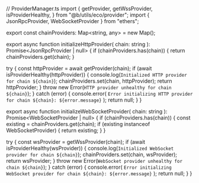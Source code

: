 // ProviderManager.ts
import {
  getProvider,
  getWssProvider,
  isProviderHealthy,
} from "@b/utils/eco/provider";
import { JsonRpcProvider, WebSocketProvider } from "ethers";

export const chainProviders: Map<string, any> = new Map();

export async function initializeHttpProvider(
  chain: string
): Promise<JsonRpcProvider | null> {
  if (chainProviders.has(chain)) {
    return chainProviders.get(chain);
  }

  try {
    const httpProvider = await getProvider(chain);
    if (await isProviderHealthy(httpProvider)) {
      console.log(`Initialized HTTP provider for chain ${chain}`);
      chainProviders.set(chain, httpProvider);
      return httpProvider;
    }
    throw new Error(`HTTP provider unhealthy for chain ${chain}`);
  } catch (error) {
    console.error(
      `Error initializing HTTP provider for chain ${chain}: ${error.message}`
    );
    return null;
  }
}

export async function initializeWebSocketProvider(
  chain: string
): Promise<WebSocketProvider | null> {
  if (chainProviders.has(chain)) {
    const existing = chainProviders.get(chain);
    if (existing instanceof WebSocketProvider) {
      return existing;
    }
  }

  try {
    const wsProvider = getWssProvider(chain);
    if (await isProviderHealthy(wsProvider)) {
      console.log(`Initialized WebSocket provider for chain ${chain}`);
      chainProviders.set(chain, wsProvider);
      return wsProvider;
    }
    throw new Error(`WebSocket provider unhealthy for chain ${chain}`);
  } catch (error) {
    console.error(
      `Error initializing WebSocket provider for chain ${chain}: ${error.message}`
    );
    return null;
  }
}
